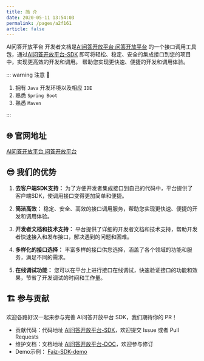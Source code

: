 ```yaml
---
title: 简 介
date: 2020-05-11 13:54:03
permalink: /pages/a2f161
article: false
---
```


AI问答开放平台 开发者文档是[AI问答开放平台 问答开放平台](http://api.tempeisite.xyz/)
的一个接口调用工具包，通过[AI问答开放平台-SDK](https://github.com/Tenpeisite/API-client-sdk)
即可将轻松、稳定、安全的集成接口到您的项目中，实现更高效的开发和调用。
帮助您实现更快速、便捷的开发和调用体验。

::: warning 注意 🔔️

1. 拥有 `Java` 开发环境以及相应 `IDE`
2. 熟悉 `Spring Boot`
3. 熟悉 `Maven`

:::

## 🌐 官网地址

[AI问答开放平台 问答开放平台](http://api.tempeisite.xyz/)

## 😎 我们的优势

1. **去客户端SDK支持：** 为了方便开发者集成接口到自己的代码中，平台提供了客户端SDK，使调用接口变得更加简单和便捷。

2. **简洁高效：** 稳定、安全、高效的接口调用服务，帮助您实现更快速、便捷的开发和调用体验。

3. **开发者文档和技术支持：** 平台提供了详细的开发者文档和技术支持，帮助开发者快速接入和发布接口，解决遇到的问题和困难。

4. **多样化的接口选择：** 丰富多样的接口供您选择，涵盖了各个领域的功能和服务，满足不同的需求。

5. **在线调试功能：** 您可以在平台上进行接口在线调试，快速验证接口的功能和效果，节省了开发调试的时间和工作量。

## 🏗️ 参与贡献

欢迎各路好汉一起来参与完善 AI问答开放平台 SDK，我们期待你的 PR！

- 贡献代码：代码地址 [AI问答开放平台-SDK](https://github.com/Tenpeisite/API-client-sdk)，欢迎提交 Issue 或者 Pull Requests
- 维护文档：文档地址 [AI问答开放平台-DOC](https://github.com/Tenpeisite/faiz-api-doc-master)，欢迎参与修订
- Demo示例： [Faiz-SDK-demo](https://github.com/Tenpeisite/faiz-api-demo)
